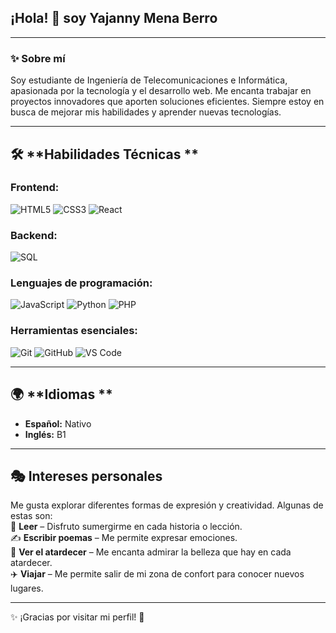 ## ¡Hola! 👋 soy Yajanny Mena Berro 

---

### ✨ **Sobre mí**
Soy estudiante de Ingeniería de Telecomunicaciones e Informática, apasionada por la tecnología y el desarrollo web. Me encanta trabajar en proyectos innovadores que aporten soluciones eficientes. Siempre estoy en busca de mejorar mis habilidades y aprender nuevas tecnologías.

---

## 🛠️ **Habilidades Técnicas  **

###  Frontend:  
![HTML5](https://img.shields.io/badge/HTML5-%23E34F26.svg?style=for-the-badge&logo=html5&logoColor=white) 
![CSS3](https://img.shields.io/badge/CSS3-%231572B6.svg?style=for-the-badge&logo=css3&logoColor=white) 
![React](https://img.shields.io/badge/React-%2361DAFB.svg?style=for-the-badge&logo=react&logoColor=black)  

###  Backend:  
![SQL](https://img.shields.io/badge/SQL-%2300758F.svg?style=for-the-badge&logo=mysql&logoColor=white)  

###  Lenguajes de programación:  
![JavaScript](https://img.shields.io/badge/JavaScript-%23F7DF1E.svg?style=for-the-badge&logo=javascript&logoColor=black) 
![Python](https://img.shields.io/badge/Python-%233776AB.svg?style=for-the-badge&logo=python&logoColor=white) 
![PHP](https://img.shields.io/badge/PHP-%23777BB4.svg?style=for-the-badge&logo=php&logoColor=white)  

###  Herramientas esenciales:  
![Git](https://img.shields.io/badge/Git-%23F05032.svg?style=for-the-badge&logo=git&logoColor=white) 
![GitHub](https://img.shields.io/badge/GitHub-%23121011.svg?style=for-the-badge&logo=github&logoColor=white) 
![VS Code](https://img.shields.io/badge/VSCode-%23007ACC.svg?style=for-the-badge&logo=visual-studio-code&logoColor=white)  

---

## 🌍 **Idiomas  **
- **Español:** Nativo 
- **Inglés:** B1 

---

## 🎭 **Intereses personales**
Me gusta explorar diferentes formas de expresión y creatividad. Algunas de estas son:  
📖 **Leer** – Disfruto sumergirme en cada historia o lección.  
✍️ **Escribir poemas** – Me permite expresar emociones.  
🌅 **Ver el atardecer** – Me encanta admirar la belleza que hay en cada atardecer.  
✈️ **Viajar** – Me permite salir de mi zona de confort para conocer nuevos lugares.  

---

✨ ¡Gracias por visitar mi perfil! 🚀

